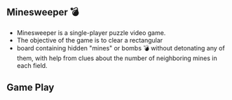 ## Minesweeper :bomb:

* Minesweeper is a single-player puzzle video game. 
* The objective of the game is to clear a rectangular   
* board containing hidden  "mines" or bombs :bomb: without detonating any of them, with help from clues about the number of neighboring mines in each field.


## Game Play

